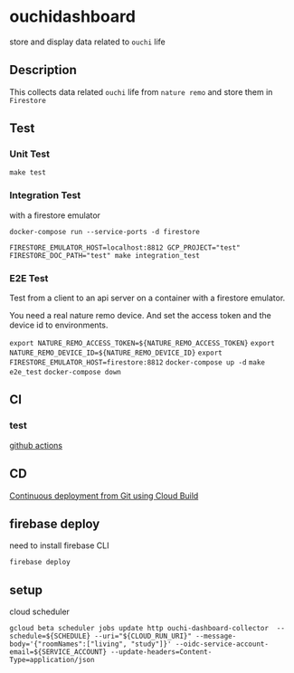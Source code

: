 # ouchidashboard

store and display data related to `ouchi` life

## Description

This collects data related `ouchi` life from `nature remo`
and store them in `Firestore`

## Test

### Unit Test

`make test`

### Integration Test

with a firestore emulator

`docker-compose run --service-ports -d firestore`

`FIRESTORE_EMULATOR_HOST=localhost:8812 GCP_PROJECT="test" FIRESTORE_DOC_PATH="test" make integration_test`

### E2E Test

Test from a client to an api server on a container with a firestore emulator.

You need a real nature remo device.
And set the access token and the device id to environments.

`export NATURE_REMO_ACCESS_TOKEN=${NATURE_REMO_ACCESS_TOKEN}`
`export NATURE_REMO_DEVICE_ID=${NATURE_REMO_DEVICE_ID}`
`export FIRESTORE_EMULATOR_HOST=firestore:8812`
`docker-compose up -d`
`make e2e_test`
`docker-compose down`

## CI

### test

[github actions](..github/workflows/test.yml)

## CD

[Continuous deployment from Git using Cloud Build](https://cloud.google.com/run/docs/continuous-deployment-with-cloud-build?hl=ja#new-service)

## firebase deploy

need to install firebase CLI

`firebase deploy`

## setup

cloud scheduler

``` shell
gcloud beta scheduler jobs update http ouchi-dashboard-collector  --schedule=${SCHEDULE} --uri="${CLOUD_RUN_URI}" --message-body='{"roomNames":["living", "study"]}' --oidc-service-account-email=${SERVICE_ACCOUNT} --update-headers=Content-Type=application/json
```
